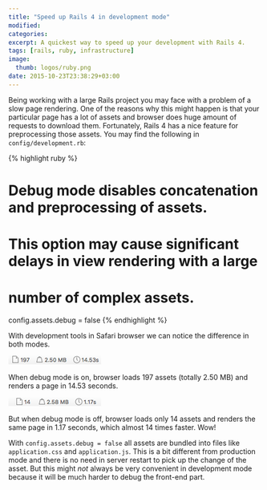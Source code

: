 ```yaml
---
title: "Speed up Rails 4 in development mode"
modified:
categories:
excerpt: A quickest way to speed up your development with Rails 4.
tags: [rails, ruby, infrastructure]
image:
  thumb: logos/ruby.png
date: 2015-10-23T23:38:29+03:00
---
```


Being working with a large Rails project you may face with a problem of a slow page rendering.
One of the reasons why this might happen is that your particular page has a lot of assets and browser
does huge amount of requests to download them. Fortunately, Rails 4 has a nice
feature for preprocessing those assets. You may find the following in `config/development.rb`:

{% highlight ruby %}
# Debug mode disables concatenation and preprocessing of assets.
# This option may cause significant delays in view rendering with a large
# number of complex assets.
config.assets.debug = false
{% endhighlight %}

With development tools in Safari browser we can notice the difference in both modes.

<img src="/images/rails-speedup/debug_true.png">

When debug mode is on, browser loads 197 assets (totally 2.50 MB) and renders a page in 14.53 seconds.

<img src="/images/rails-speedup/debug_false.png">

But when debug mode is off, browser loads only 14 assets and renders the same page in 1.17 seconds, which almost 14 times faster. Wow!

With `config.assets.debug = false` all assets are bundled into files like `application.css` and `application.js`.
This is a bit different from production mode and there is no need in server restart to pick up the change of the asset.
But this might *not* always be very convenient in development mode because it will be much harder to debug
the front-end part.
